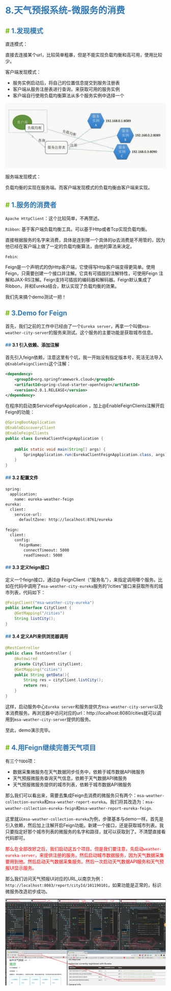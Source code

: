 # <font color=#337ab7>8.天气预报系统-微服务的消费</font>

## <font color="#73BF00">#</font> <font color="#337ab7">1.发现模式</font>

直连模式：

直接去连接某个url，比较简单粗暴，但是不能实现负载均衡和高可用，使用比较少。

客户端发现模式：

- 服务实例启动后，将自己的位置信息提交到服务注册表
- 客户端从服务注册表进行查询，来获取可用的服务实例
- 客户端自行使用负载均衡算法从多个服务实例中选择一个

![image](../../pic/spring-cloud-waylau/客户端发现模式.png)

服务端发现模式：

负载均衡的实现在服务端。而客户端发现模式的负载均衡由客户端来实现。


## <font color="#73BF00">#</font> <font color="#337ab7">1.服务的消费者</font>

`Apache HttpClient`：这个比较简单，不再赘述。

`Ribbon`: 基于客户端负载均衡工具。可以基于Http或者Tcp实现负载均衡。

直接根据服务的名字来消费，具体是连到哪一个具体的ip去消费是不用管的，因为他已经在客户端上做了一定的负载均衡算法，由他的算法来决定。

`Febin`:


Feign是一个声明式的伪Http客户端，它使得写Http客户端变得更简单。使用Feign，只需要创建一个接口并注解。它具有可插拔的注解特性，可使用Feign 注解和JAX-RS注解。Feign支持可插拔的编码器和解码器。Feign默认集成了Ribbon，并和Eureka结合，默认实现了负载均衡的效果。

我们先来搞个demo测试一把！

## <font color="#73BF00">#</font> <font color="#337ab7">3.Demo for Feign</font>

首先，我们之前的工作中已经由了一个`Eureka server`，再拿一个叫做`msa-weather-city-server`的服务来测试。这个服务的主要功能是获取城市信息。

#### <font color="#337ab7">##</font> 3.1 引入依赖、添加注解

首先引入feign依赖，注意这里有个坑，我一开始没有指定版本号，死活无法导入`@EnableFeignClients`这个注解：


```xml
<dependency>
    <groupId>org.springframework.cloud</groupId>
    <artifactId>spring-cloud-starter-openfeign</artifactId>
    <version>2.0.1.RELEASE</version>
</dependency>
```
在程序的启动类ServiceFeignApplication ，加上@EnableFeignClients注解开启Feign的功能：


```java
@SpringBootApplication
@EnableDiscoveryClient
@EnableFeignClients
public class EurekaClientFeignApplication {

    public static void main(String[] args) {
        SpringApplication.run(EurekaClientFeignApplication.class, args);
    }
}
```
#### <font color="#337ab7">##</font> 3.2 配置文件


```
spring:
  application:
    name: eureka-weather-feign
eureka:
  client:
    service-url:
      defaultZone: http://localhost:8761/eureka

feign:
  client:
    config:
      feignName:
        connectTimeout: 5000
        readTimeout: 5000
```


#### <font color="#337ab7">##</font> 3.3 定义feign接口

定义一个feign接口，通过@ FeignClient（“服务名”），来指定调用哪个服务。比如在代码中调用了`msa-weather-city-eureka`服务的“/cities”接口来获取所有的城市列表，代码如下：


```java
@FeignClient("msa-weather-city-eureka")
public interface CityClient {
    @GetMapping("/cities")
    String listCity();
}
```

#### <font color="#337ab7">##</font> 3.4 定义API来供浏览器调用


```java
@RestController
public class TestController {
    @Autowired
    private CityClient cityClient;
    @GetMapping("cities")
    public String getData(){
        String res = cityClient.listCity();
        return res;
    }
}
```
这样，启动服务中心`Eureka server`和服务提供方`msa-weather-city-server`以及本消费服务。再浏览器中访问对应的url：http://localhost:8080/cities就可以调用到`msa-weather-city-server`提供的服务。

至此，demo演示完毕。


## <font color="#73BF00">#</font> <font color="#337ab7">4.用Feign继续完善天气项目</font>


有三个`TODO`项：

- 数据采集微服务在天气数据同步任务中，依赖于城市数据API微服务
- 天气预报微服务查询天气信息，依赖于天气数据API微服务
- 天气预报微服务提供的城市列表，依赖于城市数据API微服务

那么我们可以看出来，需要去集成Feign去消费的微服务只有两个：`msa-weather-collection-eureka`和`msa-weather-report-eureka`。我们将其改造为：`msa-weather-collection-eureka-feign`和`msa-weather-report-eureka-feign`.

这里就以`msa-weather-collection-eureka`为例，步骤基本与demo一样。首先是引入依赖，然后加上注解开启Feign功能。新建一个接口，还是获取城市列表。我只要指定好那个城市列表的微服务的名字和路径，就可以获取到了。不清楚直接看代码即可。

<font color="red">那么在全部改好之后，我们启动这五个项目。但是我们要注意，先启动`weather-eureka-server`，来提供注册的服务。然后启动城市数据服务，因为天气数据采集要用到他。然后启动天气数据采集服务。然后一次启动天气数据API服务和天气预报UI显示服务。</font>

那么我们访问天气预报UI对应的URL,以南京为例：`http://localhost:8083/report/cityId/101190101`，如果功能是正常的，标识微服务改造初步成功。

![image](../../pic/spring-cloud-waylau/微服务改造初步成功.png)